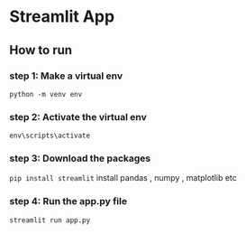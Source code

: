 # Streamlit App

## How to run 
### step 1: Make a virtual env 
``` python -m venv env ```

### step 2: Activate the virtual env
``` env\scripts\activate ```

### step 3: Download the packages 
``` pip install streamlit ```
install pandas , numpy , matplotlib etc

### step 4: Run the app.py file
``` streamlit run app.py ```